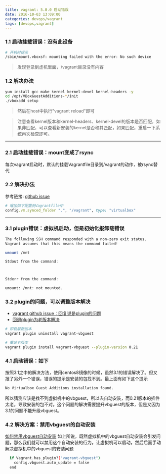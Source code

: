 ```yaml
---
title: vagrant: 5.0.0 启动错误
date: 2016-10-03 13:09:00
categories: devops/vagrant
tags: [devops,vagrant]
---
```


### 1.1 启动挂载错误：没有此设备
``` bash
# 开机时提示
/sbin/mount.vboxsf: mounting failed with the error: No such device
```
> 发现登录到虚机里面，/vagrant目录没有内容

### 1.2 解决办法
``` bash
yum install gcc make kernel kernel-devel kernel-headers -y
cd /opt/VBoxGuestAdditions-*/init
./vboxadd setup
```
> 然后在host中执行"vagrant reload"即可

> 注意查看kernel版本和kernel-headers、kernel-devel的版本是否匹配，如果非匹配，可以查看新安装的kernel是否和其匹配，如果匹配，重启一下系统再次检查即可。

---

### 2.1 启动挂载错误：mount变成了rsync
每次vagrant启动时，默认的挂载Vagrantfile目录到/vagrant的动作，被rsync替代

### 2.2 解决办法
参考链接: [github issue](https://github.com/hashicorp/vagrant/issues/7157)
``` ruby
# 增加如下配置到Vagrantfile中
config.vm.synced_folder ".", "/vagrant", type: "virtualbox"
```

---

### 3.1 plugin错误：虚拟机启动，但是初始化报卸载错误
``` bash
The following SSH command responded with a non-zero exit status.
Vagrant assumes that this means the command failed!

umount /mnt

Stdout from the command:



Stderr from the command:

umount: /mnt: not mounted.
```

### 3.2 plugin的问题，可以调整版本解决
- [vagrant github issue：回复说是plugin的问题](https://github.com/hashicorp/vagrant/issues/12084)
- [回退plugin为老版本解决](https://www.devopsroles.com/vagrant-no-virtualbox-guest-additions-installation-found-fixed/)
``` bash
# 卸载最新版本
vagrant plugin uninstall vagrant-vbguest

# 重装老版本
vagrant plugin install vagrant-vbguest --plugin-version 0.21
```

### 4.1 启动错误：如下
按照3.1之中的解决方法，使用centos8镜像的时候，虽然3.1的错误解决了。但又报了另外一个错误，错误的提示是安装的包找不到。最上面有如下这个提示
``` bash
No Virtualbox Guest Additions installation found.
```
所以猜测应该是找不到虚拟机中的vbguest，所以去自动安装，而0.21版本的插件太老，导致安装的包不对，这个问题的解决需要提升vbguest的版本，但是又因为3.1的问题不能升级vbguest。

### 4.2 解决方案：禁用vbguest的自动安装
[如何禁用vbguest自动安装](https://stackoverflow.com/questions/59179637/vagrant-up-causes-guest-additions-to-reinstall-each-time-why)
如上所说，既然虚拟机中的vbguest自动安装会引发问题，那么我们就可以禁用这个自动安装的行为，让虚拟机可以启动，然后后面手动解决虚拟机中的vbguest的安装问题
``` bash
  if Vagrant.has_plugin?("vagrant-vbguest")
    config.vbguest.auto_update = false
  end
```